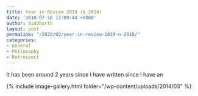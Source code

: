```yaml
---
title: Year in Review 2019 (& 2018)
date: '2018-07-16 12:09:44 +0800'
author: Siddharth
layout: post
permalink: "/2020/02/year-in-review-2019-n-2018/"
categories:
- General
- Philosophy
- Retrospect
---
```


It has been around 2 years since I have written since I have an


{% include image-gallery.html folder="/wp-content/uploads/2014/03" %}